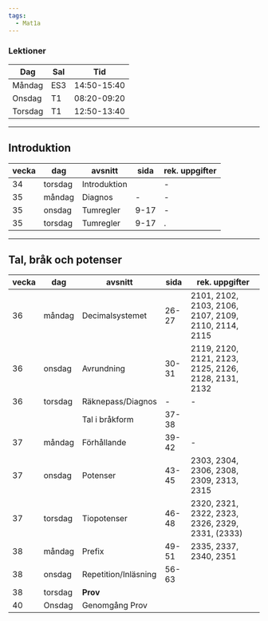 ```yaml
---
tags:
  - Mat1a
---
```


### Lektioner

| Dag     | Sal | Tid         |
| ------- | --- | ----------- |
| Måndag  | ES3 | 14:50-15:40 |
| Onsdag  | T1  | 08:20-09:20 |
| Torsdag | T1  | 12:50-13:40 |

---

## Introduktion

| vecka | dag     | avsnitt      | sida | rek. uppgifter |
| ----- | ------- | ------------ | ---- | -------------- |
| 34    | torsdag | Introduktion |      | -              |
| 35    | måndag  | Diagnos      | -    | -              |
| 35    | onsdag  | Tumregler    | 9-17 | -              |
| 35    | torsdag | Tumregler    | 9-17 | .              |

---

## Tal, bråk och potenser


| vecka | dag     | avsnitt              | sida  | rek. uppgifter                                       |
| ----- | ------- | -------------------- | ----- | ---------------------------------------------------- |
| 36    | måndag  | Decimalsystemet      | 26-27 | 2101, 2102, 2103, 2106, 2107, 2109, 2110, 2114, 2115 |
| 36    | onsdag  | Avrundning           | 30-31 | 2119, 2120, 2121, 2123, 2125, 2126, 2128, 2131, 2132 |
| 36    | torsdag | Räknepass/Diagnos    | -     | -                                                    |
|       |         | Tal i bråkform       | 37-38 |                                                      |
| 37    | måndag  | Förhållande          | 39-42 | -                                                    |
| 37    | onsdag  | Potenser             | 43-45 | 2303, 2304, 2306, 2308, 2309, 2313, 2315             |
| 37    | torsdag | Tiopotenser          | 46-48 | 2320, 2321, 2322, 2323, 2326, 2329, 2331, (2333)     |
| 38    | måndag  | Prefix               | 49-51 | 2335, 2337, 2340, 2351                               |
| 38    | onsdag  | Repetition/Inläsning | 56-63 |                                                      |
| 38    | torsdag | **Prov**             |       |                                                      |
| 40    | Onsdag  | Genomgång Prov       |       |                                                      |
